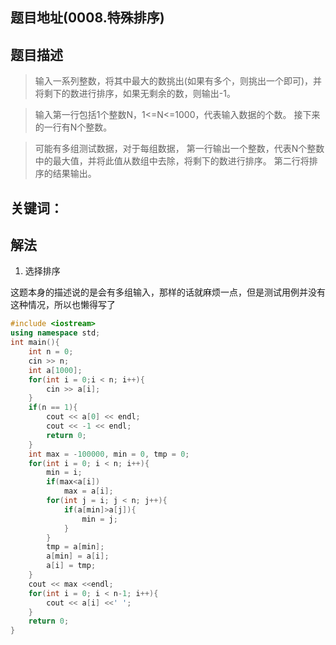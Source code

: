 ## 题目地址(0008.特殊排序)

## 题目描述


> 输入一系列整数，将其中最大的数挑出(如果有多个，则挑出一个即可)，并将剩下的数进行排序，如果无剩余的数，则输出-1。

> 输入第一行包括1个整数N，1<=N<=1000，代表输入数据的个数。 接下来的一行有N个整数。

> 可能有多组测试数据，对于每组数据， 第一行输出一个整数，代表N个整数中的最大值，并将此值从数组中去除，将剩下的数进行排序。 第二行将排序的结果输出。

## 关键词：

## 解法

1. 选择排序

这题本身的描述说的是会有多组输入，那样的话就麻烦一点，但是测试用例并没有这种情况，所以也懒得写了

```cpp
#include <iostream>
using namespace std;
int main(){
    int n = 0;
    cin >> n;
    int a[1000];
    for(int i = 0;i < n; i++){
        cin >> a[i];
    }
    if(n == 1){
        cout << a[0] << endl;
        cout << -1 << endl;
        return 0;
    }
    int max = -100000, min = 0, tmp = 0;
    for(int i = 0; i < n; i++){
        min = i;
        if(max<a[i])
            max = a[i];
        for(int j = i; j < n; j++){
            if(a[min]>a[j]){
                min = j;
            }
        }
        tmp = a[min];
        a[min] = a[i];
        a[i] = tmp;
    }
    cout << max <<endl;
    for(int i = 0; i < n-1; i++){
        cout << a[i] <<' ';
    }
    return 0;
}
```